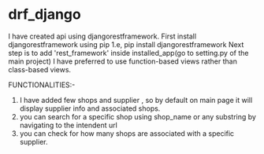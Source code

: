 # drf_django
I have created api using djangorestframework.
First install djangorestframework using pip 1.e,
pip install djangorestframework
Next step is to add 'rest_framework' inside installed_app(go to setting.py of the main project)
I have preferred to use function-based views rather than class-based views.



FUNCTIONALITIES:-
1) I have added few shops and supplier , so by default on main page it will display supplier info and associated shops.
2) you can search for a specific shop using shop_name or any substring by navigating to the intendent url
3) you can check for how many shops are associated with a specific supplier.
